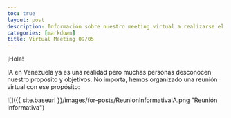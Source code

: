 ```yaml
---
toc: true
layout: post
description: Información sobre nuestro meeting virtual a realizarse el 09/05.
categories: [markdown]
title: Virtual Meeting 09/05
---
```



¡Hola!

IA en Venezuela ya es una realidad pero muchas personas desconocen nuestro propósito y objetivos.
No importa, hemos organizado una reunión virtual con ese propósito:

![]({{ site.baseurl }}/images/for-posts/ReunionInformativaIA.png "Reunión Informativa")



